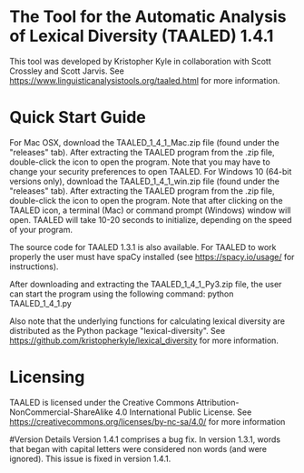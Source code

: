 # The Tool for the Automatic Analysis of Lexical Diversity (TAALED) 1.4.1
This tool was developed by Kristopher Kyle in collaboration with Scott Crossley and Scott Jarvis.
See https://www.linguisticanalysistools.org/taaled.html for more information.

# Quick Start Guide
For Mac OSX, download the TAALED_1_4_1_Mac.zip file (found under the "releases" tab). After extracting the TAALED program from the .zip file, double-click the icon to open the program. Note that you may have to change your security preferences to open TAALED.
For Windows 10 (64-bit versions only), download the TAALED_1_4_1_win.zip file (found under the "releases" tab). After extracting the TAALED program from the .zip file, double-click the icon to open the program.
Note that after clicking on the TAALED icon, a terminal (Mac) or command prompt (Windows) window will open. TAALED will take 10-20 seconds to initialize, depending on the speed of your program.

The source code for TAALED 1.3.1 is also available. For TAALED to work properly the user must have spaCy installed (see https://spacy.io/usage/ for instructions).

After downloading and extracting the TAALED_1_4_1_Py3.zip file, the user can start the program using the following command:
    python TAALED_1_4_1.py

Also note that the underlying functions for calculating lexical diversity are distributed as the Python package "lexical-diversity". See https://github.com/kristopherkyle/lexical_diversity for more information.

# Licensing
TAALED is licensed under the Creative Commons Attribution-NonCommercial-ShareAlike 4.0 International Public License.
See https://creativecommons.org/licenses/by-nc-sa/4.0/ for more information

#Version Details
Version 1.4.1 comprises a bug fix. In version 1.3.1, words that began with capital letters were considered non words (and were ignored). This issue is fixed in version 1.4.1.

